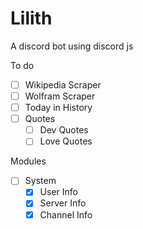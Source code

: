 # Lilith

A discord bot using discord js

To do

- [ ] Wikipedia Scraper
- [ ] Wolfram Scraper
- [ ] Today in History
- [ ] Quotes
  - [ ] Dev Quotes
  - [ ] Love Quotes

Modules

- [ ] System
  - [x] User Info
  - [x] Server Info
  - [x] Channel Info
